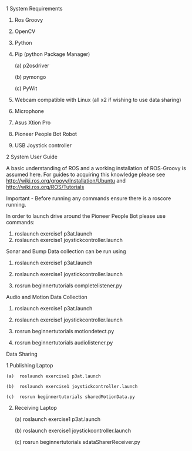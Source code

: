 1    System Requirements

1.  Ros Groovy
2.  OpenCV
3.  Python
4.  Pip (python Package Manager)
	
	(a)  p2osdriver

	(b)  pymongo
	
	(c)  PyWit

5.  Webcam compatible with Linux (all x2 if wishing to use data sharing)
6.  Microphone
7.  Asus Xtion Pro
8.  Pioneer People Bot Robot
9.  USB Joystick controller

2    System User Guide

A basic understanding of ROS and a working installation of ROS-Groovy is assumed here.  For guides to acquiring this knowledge please see http://wiki.ros.org/groovy/Installation/Ubuntu and http://wiki.ros.org/ROS/Tutorials 

Important - Before running any commands ensure there is a roscore running.

In order to launch drive around the Pioneer People Bot please use commands:

1.  roslaunch exercise1 p3at.launch
2.  roslaunch exercise1 joystickcontroller.launch

Sonar and Bump Data collection can be run using

1.  roslaunch exercise1 p3at.launch

2.  roslaunch exercise1 joystickcontroller.launch

3.  rosrun beginnertutorials completelistener.py

Audio and Motion Data Collection
1.  roslaunch exercise1 p3at.launch

2.  roslaunch exercise1 joystickcontroller.launch

3.  rosrun beginnertutorials motiondetect.py

4.  rosrun beginnertutorials audiolistener.py


Data Sharing

1.Publishing Laptop

	(a)  roslaunch exercise1 p3at.launch
	
	(b)  roslaunch exercise1 joystickcontroller.launch

	(c)  rosrun beginnertutorials sharedMotionData.py

2.  Receiving Laptop

	(a)  roslaunch exercise1 p3at.launch

	(b)  roslaunch exercise1 joystickcontroller.launch

	(c)  rosrun beginnertutorials sdataSharerReceiver.py
